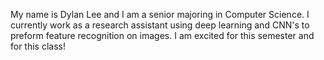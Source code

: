My name is Dylan Lee and I am a senior majoring in Computer Science. I currently work as a research assistant using deep learning and CNN's to preform feature recognition on images. I am excited for this semester and for this class!
